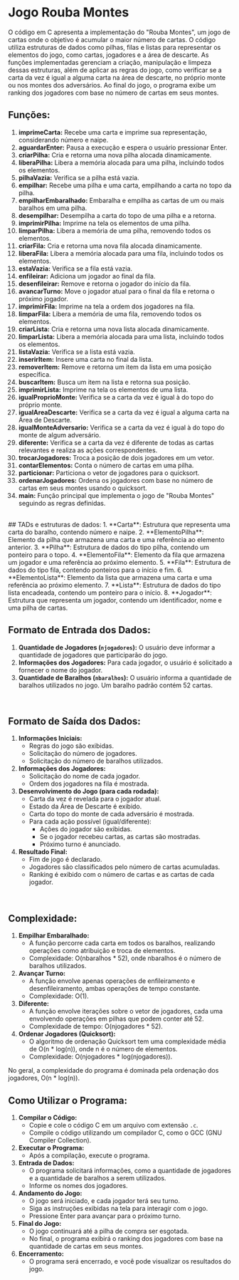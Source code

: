 # Jogo Rouba Montes

O código em C apresenta a implementação do "Rouba Montes", um jogo de cartas onde o objetivo é acumular o maior número de cartas. O código utiliza estruturas de dados como pilhas, filas e listas para representar os elementos do jogo, como cartas, jogadores e a área de descarte. As funções implementadas gerenciam a criação, manipulação e limpeza dessas estruturas, além de aplicar as regras do jogo, como verificar se a carta da vez é igual a alguma carta na área de descarte, no próprio monte ou nos montes dos adversários. Ao final do jogo, o programa exibe um ranking dos jogadores com base no número de cartas em seus montes.
<br>

## Funções:
1. **imprimeCarta:** Recebe uma carta e imprime sua representação, considerando número e naipe.
2. **aguardarEnter:** Pausa a execução e espera o usuário pressionar Enter.
3. **criarPilha:** Cria e retorna uma nova pilha alocada dinamicamente.
4. **liberaPilha:** Libera a memória alocada para uma pilha, incluindo todos os elementos.
5. **pilhaVazia:** Verifica se a pilha está vazia.
6. **empilhar:** Recebe uma pilha e uma carta, empilhando a carta no topo da pilha.
7. **empilharEmbaralhado:** Embaralha e empilha as cartas de um ou mais baralhos em uma pilha.
8. **desempilhar:** Desempilha a carta do topo de uma pilha e a retorna.
9. **imprimirPilha:** Imprime na tela os elementos de uma pilha.
10. **limparPilha:** Libera a memória de uma pilha, removendo todos os elementos.
11. **criarFila:** Cria e retorna uma nova fila alocada dinamicamente.
12. **liberaFila:** Libera a memória alocada para uma fila, incluindo todos os elementos.
13. **estaVazia:** Verifica se a fila está vazia.
14. **enfileirar:** Adiciona um jogador ao final da fila.
15. **desenfileirar:** Remove e retorna o jogador do início da fila.
16. **avancarTurno:** Move o jogador atual para o final da fila e retorna o próximo jogador.
17. **imprimirFila:** Imprime na tela a ordem dos jogadores na fila.
18. **limparFila:** Libera a memória de uma fila, removendo todos os elementos.
19. **criarLista:** Cria e retorna uma nova lista alocada dinamicamente.
20. **limparLista:** Libera a memória alocada para uma lista, incluindo todos os elementos.
21. **listaVazia:** Verifica se a lista está vazia.
22. **inserirItem:** Insere uma carta no final da lista.
23. **removerItem:** Remove e retorna um item da lista em uma posição específica.
24. **buscarItem:** Busca um item na lista e retorna sua posição.
25. **imprimirLista:** Imprime na tela os elementos de uma lista.
26. **igualProprioMonte:** Verifica se a carta da vez é igual à do topo do próprio monte.
27. **igualAreaDescarte:** Verifica se a carta da vez é igual a alguma carta na Área de Descarte.
28. **igualMonteAdversario:** Verifica se a carta da vez é igual à do topo do monte de algum adversário.
29. **diferente:** Verifica se a carta da vez é diferente de todas as cartas relevantes e realiza as ações correspondentes.
30. **trocarJogadores:** Troca a posição de dois jogadores em um vetor.
31. **contarElementos:** Conta o número de cartas em uma pilha.
32. **particionar:** Particiona o vetor de jogadores para o quicksort.
33. **ordenarJogadores:** Ordena os jogadores com base no número de cartas em seus montes usando o quicksort.
34. **main:** Função principal que implementa o jogo de "Rouba Montes" seguindo as regras definidas.

<br>
## TADs e estruturas de dados:
1. **Carta**: Estrutura que representa uma carta do baralho, contendo número e naipe.
2. **ElementoPilha**: Elemento da pilha que armazena uma carta e uma referência ao elemento anterior.
3. **Pilha**: Estrutura de dados do tipo pilha, contendo um ponteiro para o topo.
4. **ElementoFila**: Elemento da fila que armazena um jogador e uma referência ao próximo elemento.
5. **Fila**: Estrutura de dados do tipo fila, contendo ponteiros para o início e fim.
6. **ElementoLista**: Elemento da lista que armazena uma carta e uma referência ao próximo elemento.
7. **Lista**: Estrutura de dados do tipo lista encadeada, contendo um ponteiro para o início.
8. **Jogador**: Estrutura que representa um jogador, contendo um identificador, nome e uma pilha de cartas.
<br>

## Formato de Entrada dos Dados:
1. **Quantidade de Jogadores (`njogadores`):** O usuário deve informar a quantidade de jogadores que participarão do jogo.
2. **Informações dos Jogadores:** Para cada jogador, o usuário é solicitado a fornecer o nome do jogador.
3. **Quantidade de Baralhos (`nbaralhos`):** O usuário informa a quantidade de baralhos utilizados no jogo. Um baralho padrão contém 52 cartas.
<br>

## Formato de Saída dos Dados:
1. **Informações Iniciais:**
   - Regras do jogo são exibidas.
   - Solicitação do número de jogadores.
   - Solicitação do número de baralhos utilizados.
2. **Informações dos Jogadores:**
   - Solicitação do nome de cada jogador.
   - Ordem dos jogadores na fila é mostrada.
3. **Desenvolvimento do Jogo (para cada rodada):**
   - Carta da vez é revelada para o jogador atual.
   - Estado da Área de Descarte é exibido.
   - Carta do topo do monte de cada adversário é mostrada.
   - Para cada ação possível (igual/diferente):
      - Ações do jogador são exibidas.
      - Se o jogador recebeu cartas, as cartas são mostradas.
      - Próximo turno é anunciado.
4. **Resultado Final:**
   - Fim de jogo é declarado.
   - Jogadores são classificados pelo número de cartas acumuladas.
   - Ranking é exibido com o número de cartas e as cartas de cada jogador.
<br>

## Complexidade:
1. **Empilhar Embaralhado:**
   - A função percorre cada carta em todos os baralhos, realizando operações como atribuição e troca de elementos.
   - Complexidade: O(nbaralhos * 52), onde nbaralhos é o número de baralhos utilizados.
2. **Avançar Turno:**
   - A função envolve apenas operações de enfileiramento e desenfileiramento, ambas operações de tempo constante.
   - Complexidade: O(1).
3. **Diferente:**
   - A função envolve iterações sobre o vetor de jogadores, cada uma envolvendo operações em pilhas que podem conter até 52.
   - Complexidade de tempo: O(njogadores * 52).
4. **Ordenar Jogadores (Quicksort):**
   - O algoritmo de ordenação Quicksort tem uma complexidade média de O(n * log(n)), onde n é o número de elementos.
   - Complexidade: O(njogadores * log(njogadores)).
  
No geral, a complexidade do programa é dominada pela ordenação dos jogadores, O(n * log(n)).
<br>

## Como Utilizar o Programa:
1. **Compilar o Código:**
   - Copie e cole o código C em um arquivo com extensão `.c`.
   - Compile o código utilizando um compilador C, como o GCC (GNU Compiler Collection).
2. **Executar o Programa:**
   - Após a compilação, execute o programa.
3. **Entrada de Dados:**
   - O programa solicitará informações, como a quantidade de jogadores e a quantidade de baralhos a serem utilizados.
   - Informe os nomes dos jogadores.
4. **Andamento do Jogo:**
   - O jogo será iniciado, e cada jogador terá seu turno.
   - Siga as instruções exibidas na tela para interagir com o jogo.
   - Pressione Enter para avançar para o próximo turno.
5. **Final do Jogo:**
   - O jogo continuará até a pilha de compra ser esgotada.
   - No final, o programa exibirá o ranking dos jogadores com base na quantidade de cartas em seus montes.
6. **Encerramento:**
   - O programa será encerrado, e você pode visualizar os resultados do jogo.
